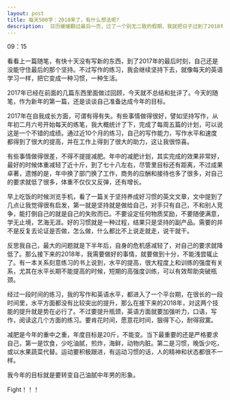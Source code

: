```yaml
---
layout: post
title: 每天500字：2018来了，有什么想法呢?
description:  日历缓缓翻过最后一页，过了一个别无二致的假期，我就把日子过到了2018年，作为一个中年人，每过一个新年心中都有一丝丝不舍，觉得日子越过越短，这可能就是人到中年的感觉吧。
---
```

09：15

看看上一篇随笔，有快十天没有写新的东西，到了2017年的最后时刻，自己还是没能守住最后的那个坚持。不过写作的练习，我会继续坚持下去，就像每天的英语学习一样，把它变成一种习惯，一种生活。

2017年已经在前面的几篇东西里面做过回顾，今天就不总结和批评了。今天的随笔，作为新年的第一篇，还是谈谈自己准备达成今年的目标。

2017年在自我成长方面，可谓有得有失。有些事情做得很好，譬如坚持写作，从年初二月六号开始每天的练笔，我大概统计了下，完成了每周五篇的计划，可以说这是一个不错的成绩。通过近10个月的练习，自己的写作能力，写作水平和速度都得到了很大的提高，并在工作上得到了很大的助力，这让我很惊喜。

有些事情做得很差，不得不提提减肥。年中的减肥计划，其实完成的效果非常好，最好的时候体重减轻了近十斤，到了七十八左右，尽管里目标还有距离，不过成果卓著，遗憾的是，年中换了部门换了工作，商务的应酬和接待也多了很多，对自己的要求就低了很多，体重不仅仅又反弹，还有增长。

早上吃饭的时候浏览手机，看了一篇关于坚持养成好习惯的英文文章，文中提到了几点让我觉得很有启发，第一就是坚持就是做给自己，对手只有自己，不和别人竞争，能打倒自己的就是自己的失败而已。不要设定任何物质奖励，不要随便满意，学无止境，艺海无涯。好的习惯就是一种过程，结果只是坚持的副产品。需要的并不是反复去论证是否做，怎么做，什么都比不上说走就走，说干就干。

反思我自己，最大的问题就是下半年后，自身的危机感减轻了，对自己的要求就降低了。那么接下来的2018年，我需要做好的事情，就要做到十分，不能浅尝辄止了。有一本关系刻意练习的书上说到，水平的提高，很大程度上和训练的强度有关系，尤其在水平长期不能提高的时候，短期的高强度训练，可以有效帮助突破瓶颈。

经过一段时间的练习，我的写作和英语水平，都进入了一个平台期，在很长的一段时间里，水平方面都没有比较突出的提升，那么在接下来的2018年，对这两个技能的提升就是势在必行了。不过要提升瓶颈，英语方面就要加强听力，口语，写作，阅读这几个方面的练习。要肯花时间，愿意花时间，狠得下心，耐得寂寞。

减肥是今年的重中之重，年度目标是20斤，不能变。当下最重要的还是严格要求自己，第一是饮食，少吃油腻，煎炸，海鲜，动物内脏。第二是习惯，晚饭少吃，或以水果蔬菜代替。运动要积极跟进，有运动习惯的话，人的精神和状态都很不一样。

我今年的目标就是要转变自己油腻中年男的形象。


Fight！！！












